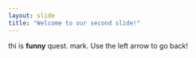 ```yaml
---
layout: slide
title: "Welcome to our second slide!"
---
```

thi is **funny** quest. mark.
Use the left arrow to go back!
